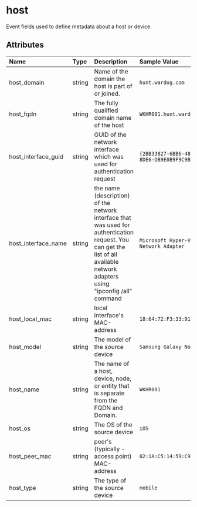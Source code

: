# host

Event fields used to define metadata about a host or device.

## Attributes

| Name | Type | Description | Sample Value |
|:---|:---|:---|:---|
 | host_domain | string | Name of the domain the host is part of or joined. | ```hunt.wardog.com``` |
 | host_fqdn | string | The fully qualified domain name of the host | ```WKHR001.hunt.wardog.com``` |
 | host_interface_guid | string | GUID of the network interface which was used for authentication request | ```{2BB33827-6BB6-48DB-8DE6-DB9E0B9F9C9B}``` |
 | host_interface_name | string | the name (description) of the network interface that was used for authentication request. You can get the list of all available network adapters using "ipconfig /all" command | ```Microsoft Hyper-V Network Adapter``` |
 | host_local_mac | string | local interface's MAC-address | ```18:64:72:F3:33:91``` |
 | host_model | string | The model of the source device | ```Samsung Galaxy Note 10``` |
 | host_name | string | The name of a host, device, node, or entity that is separate from the FQDN and Domain. | ```WKHR001``` |
 | host_os | string | The OS of the source device | ```iOS``` |
 | host_peer_mac | string | peer's (typically - access point) MAC-address | ```02:1A:C5:14:59:C9``` |
 | host_type | string | The type of the source device | ```mobile``` |
